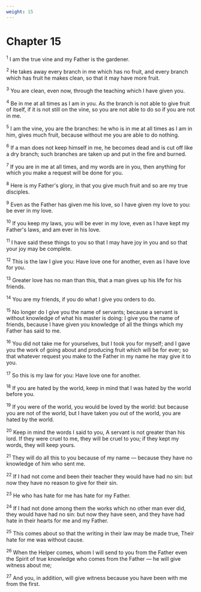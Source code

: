 ```yaml
---
weight: 15
---
```


# Chapter 15

<sup>1</sup> I am the true vine and my Father is the gardener. 

<sup>2</sup> He takes away every branch in me which has no fruit, and every branch which has fruit he makes clean, so that it may have more fruit. 

<sup>3</sup> You are clean, even now, through the teaching which I have given you. 

<sup>4</sup> Be in me at all times as I am in you. As the branch is not able to give fruit of itself, if it is not still on the vine, so you are not able to do so if you are not in me. 

<sup>5</sup> I am the vine, you are the branches: he who is in me at all times as I am in him, gives much fruit, because without me you are able to do nothing. 

<sup>6</sup> If a man does not keep himself in me, he becomes dead and is cut off like a dry branch; such branches are taken up and put in the fire and burned. 

<sup>7</sup> If you are in me at all times, and my words are in you, then anything for which you make a request will be done for you. 

<sup>8</sup> Here is my Father's glory, in that you give much fruit and so are my true disciples. 

<sup>9</sup> Even as the Father has given me his love, so I have given my love to you: be ever in my love. 

<sup>10</sup> If you keep my laws, you will be ever in my love, even as I have kept my Father's laws, and am ever in his love. 

<sup>11</sup> I have said these things to you so that I may have joy in you and so that your joy may be complete. 

<sup>12</sup> This is the law I give you: Have love one for another, even as I have love for you. 

<sup>13</sup> Greater love has no man than this, that a man gives up his life for his friends. 

<sup>14</sup> You are my friends, if you do what I give you orders to do. 

<sup>15</sup> No longer do I give you the name of servants; because a servant is without knowledge of what his master is doing: I give you the name of friends, because I have given you knowledge of all the things which my Father has said to me. 

<sup>16</sup> You did not take me for yourselves, but I took you for myself; and I gave you the work of going about and producing fruit which will be for ever; so that whatever request you make to the Father in my name he may give it to you. 

<sup>17</sup> So this is my law for you: Have love one for another. 

<sup>18</sup> If you are hated by the world, keep in mind that I was hated by the world before you. 

<sup>19</sup> If you were of the world, you would be loved by the world: but because you are not of the world, but I have taken you out of the world, you are hated by the world. 

<sup>20</sup> Keep in mind the words I said to you, A servant is not greater than his lord. If they were cruel to me, they will be cruel to you; if they kept my words, they will keep yours. 

<sup>21</sup> They will do all this to you because of my name — because they have no knowledge of him who sent me. 

<sup>22</sup> If I had not come and been their teacher they would have had no sin: but now they have no reason to give for their sin. 

<sup>23</sup> He who has hate for me has hate for my Father. 

<sup>24</sup> If I had not done among them the works which no other man ever did, they would have had no sin: but now they have seen, and they have had hate in their hearts for me and my Father. 

<sup>25</sup> This comes about so that the writing in their law may be made true, Their hate for me was without cause. 

<sup>26</sup> When the Helper comes, whom I will send to you from the Father even the Spirit of true knowledge who comes from the Father — he will give witness about me; 

<sup>27</sup> And you, in addition, will give witness because you have been with me from the first. 



